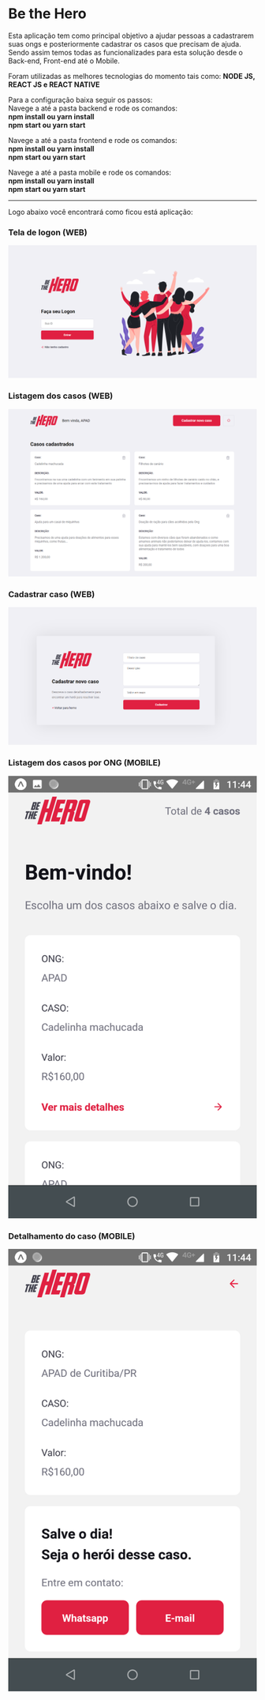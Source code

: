 
<h1>Be the Hero</h1>

Esta aplicação tem como principal objetivo a ajudar pessoas a cadastrarem suas ongs e posteriormente cadastrar os casos que precisam de ajuda.
Sendo assim temos todas as funcionalizades para esta solução desde o Back-end, Front-end até o Mobile.

Foram utilizadas as melhores tecnologias do momento tais como: 
<strong>NODE JS, REACT JS e REACT NATIVE</strong>

Para a configuração baixa seguir os passos:<br>
Navege a até a pasta backend e rode os comandos:<br>
<strong>npm install ou yarn install</strong><br>
<strong>npm start ou yarn start</strong>

Navege a até a pasta frontend e rode os comandos:<br>
<strong>npm install ou yarn install</strong><br>
<strong>npm start ou yarn start</strong>

Navege a até a pasta mobile e rode os comandos:<br>
<strong>npm install ou yarn install</strong><br>
<strong>npm start ou yarn start</strong>

<hr>
Logo abaixo você encontrará como ficou está aplicação:

<h3>Tela de logon (WEB)</h3>
<img src="/Img apps/login.png">

<h3>Listagem dos casos (WEB)</h3>
<img src="/Img apps/casos.png">

<h3>Cadastrar caso (WEB)</h3>
<img src="/Img apps/cadastro caso.png">

<h3>Listagem dos casos por ONG (MOBILE)</h3>
<img src="/Img apps/lista dos casos.png">

<h3>Detalhamento do caso (MOBILE)</h3>
<img src="/Img apps/detalhe caso.png">
